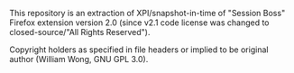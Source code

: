 This repository is an extraction of XPI/snapshot-in-time of "Session Boss" Firefox extension version 2.0 (since v2.1 code license was changed to closed-source/"All Rights Reserved").

Copyright holders as specified in file headers or implied to be original author (William Wong, GNU GPL 3.0).